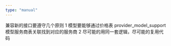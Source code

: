 ```yaml
---
type: "manual"
---
```


兼容新的接口要遵守几个原则
1 模型要能够通过价格表  provider_model_support 模型服务商表关联找到对应的服务商 
2 尽可能的用同一套逻辑，尽可能的复用代码